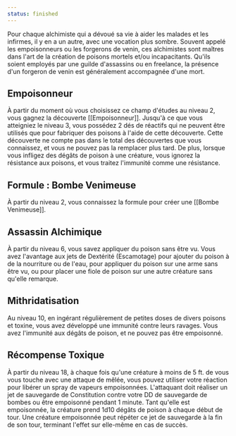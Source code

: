 ```yaml
---
status: finished
---
```

Pour chaque alchimiste qui a dévoué sa vie à aider les malades et les infirmes, il y en a un autre, avec une vocation plus sombre. Souvent appelé les empoisonneurs ou les forgerons de venin, ces alchimistes sont maîtres dans l'art de la création de poisons mortels et/ou incapacitants. Qu'ils soient employés par une guilde d'assassins ou en freelance, la présence d'un forgeron de venin est généralement accompagnée d'une mort.

## Empoisonneur

À partir du moment où vous choisissez ce champ d'études au niveau 2, vous gagnez la découverte [[Empoisonneur]]. Jusqu'à ce que vous atteigniez le niveau 3, vous possédez 2 dés de réactifs qui ne peuvent être utilisés que pour fabriquer des poisons à l'aide de cette découverte. Cette découverte ne compte pas dans le total des découvertes que vous connaissez, et vous ne pouvez pas la remplacer plus tard. De plus, lorsque vous infligez des dégâts de poison à une créature, vous ignorez la résistance aux poisons, et vous traitez l'immunité comme une résistance.

## Formule : Bombe Venimeuse

À partir du niveau 2, vous connaissez la formule pour créer une [[Bombe Venimeuse]].

## Assassin Alchimique

À partir du niveau 6, vous savez appliquer du poison sans être vu. Vous avez l'avantage aux jets de Dextérité (Escamotage) pour ajouter du poison à de la nourriture ou de l'eau, pour appliquer du poison sur une arme sans être vu, ou pour placer une fiole de poison sur une autre créature sans qu'elle remarque.

## Mithridatisation

Au niveau 10, en ingérant régulièrement de petites doses de divers poisons et toxine, vous avez développé une immunité contre leurs ravages. Vous avez l'immunité aux dégâts de poison, et ne pouvez pas être empoisonné.

## Récompense Toxique

À partir du niveau 18, à chaque fois qu'une créature à moins de 5 ft. de vous vous touche avec une attaque de mêlée, vous pouvez utiliser votre réaction pour libérer un spray de vapeurs empoisonnées. L'attaquant doit réaliser un jet de sauvegarde de Constitution contre votre DD de sauvegarde de bombes ou être empoisonné pendant 1 minute. Tant qu'elle est empoisonnée, la créature prend 1d10 dégâts de poison à chaque début de tour. Une créature empoisonnée peut répéter ce jet de sauvegarde à la fin de son tour, terminant l'effet sur elle-même en cas de succès.

